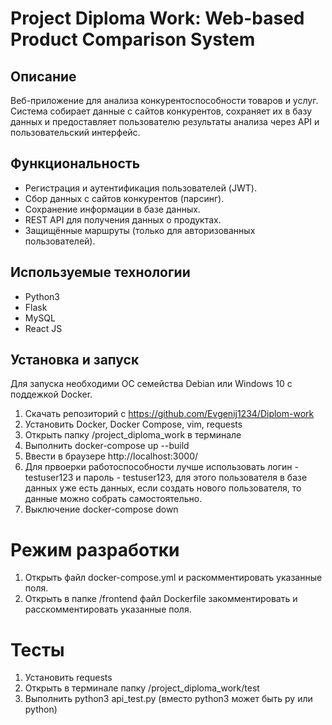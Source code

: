 # Project Diploma Work: Web-based Product Comparison System

## Описание

Веб-приложение для анализа конкурентоспособности товаров и услуг. Система собирает данные с сайтов конкурентов, сохраняет их в базу данных и предоставляет пользователю результаты анализа через API и пользовательский интерфейс.

## Функциональность

- Регистрация и аутентификация пользователей (JWT).
- Сбор данных с сайтов конкурентов (парсинг).
- Сохранение информации в базе данных.
- REST API для получения данных о продуктах.
- Защищённые маршруты (только для авторизованных пользователей).

## Используемые технологии

- Python3
- Flask
- MySQL
- React JS

## Установка и запуск
Для запуска необходими ОС семейства Debian или Windows 10 с поддежкой Docker.

1. Скачать репозиторий с https://github.com/Evgenij1234/Diplom-work
2. Установить Docker, Docker Compose, vim, requests
3. Открыть папку /project_diploma_work в терминале
4. Выполнить                               docker-compose up --build 
5. Ввести в браузере http://localhost:3000/
6. Для првоерки работоспособности лучше использовать логин - testuser123 и пароль - testuser123, для этого пользователя в базе данных уже есть данных, если создать нового пользователя, то данные можно собрать самостоятельно.
6. Выключение                              docker-compose down 

# Режим разработки

1. Открыть файл docker-compose.yml и раскомментировать указанные поля.
2. Открыть в папке /frontend файл Dockerfile закомментировать и расскомментировать указанные поля.

# Тесты
1. Установить requests
2. Открыть в терминале папку /project_diploma_work/test 
3. Выполнить python3 api_test.py (вместо python3 может быть py или python)